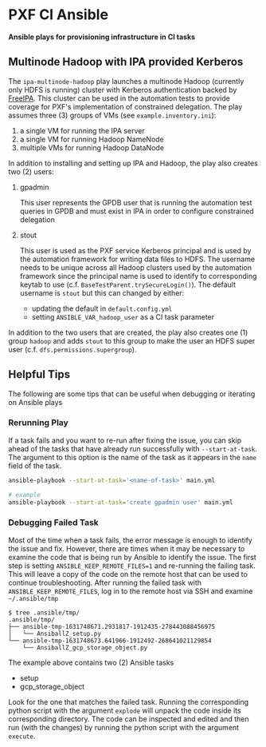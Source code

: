# PXF CI Ansible

**Ansible plays for provisioning infrastructure in CI tasks**

## Multinode Hadoop with IPA provided Kerberos

The `ipa-multinode-hadoop` play launches a multinode Hadoop (currently only HDFS is running) cluster with Kerberos authentication backed by [FreeIPA][0].
This cluster can be used in the automation tests to provide coverage for PXF's implementation of constrained delegation.
The play assumes three (3) groups of VMs (see `example.inventory.ini`):

1. a single VM for running the IPA server
2. a single VM for running Hadoop NameNode
3. multiple VMs for running Hadoop DataNode

In addition to installing and setting up IPA and Hadoop, the play also creates two (2) users:

1. gpadmin

    This user represents the GPDB user that is running the automation test queries in GPDB and must exist in IPA in order to configure constrained delegation

2. stout

    This user is used as the PXF service Kerberos principal and is used by the automation framework for writing data files to HDFS.
    The username needs to be unique across all Hadoop clusters used by the automation framework since the principal name is used to identify to corresponding keytab to use (c.f. `BaseTestParent.trySecureLogin()`).
    The default username is `stout` but this can changed by either:

    - updating the default in `default.config.yml`
    - setting `ANSIBLE_VAR_hadoop_user` as a CI task parameter

In addition to the two users that are created, the play also creates one (1) group `hadoop` and adds `stout` to this group to make the user an HDFS super user (c.f. `dfs.permissions.supergroup`).

## Helpful Tips

The following are some tips that can be useful when debugging or iterating on Ansible plays

### Rerunning Play

If a task fails and you want to re-run after fixing the issue, you can skip ahead of the tasks that have already run successfully with `--start-at-task`.
The argument to this option is the name of the task as it appears in the `name` field of the task.

```bash
ansible-playbook --start-at-task='<name-of-task>' main.yml

# example
ansible-playbook --start-at-task='create gpadmin user' main.yml
```

### Debugging Failed Task

Most of the time when a task fails, the error message is enough to identify the issue and fix.
However, there are times when it may be necessary to examine the code that is being run by Ansible to identify the issue.
The first step is setting `ANSIBLE_KEEP_REMOTE_FILES=1` and re-running the failing task.
This will leave a copy of the code on the remote host that can be used to continue troubleshooting.
After running the failed task with `ANSIBLE_KEEP_REMOTE_FILES`, log in to the remote host via SSH and examine `~/.ansible/tmp`

```console
$ tree .ansible/tmp/
.ansible/tmp/
├── ansible-tmp-1631748671.2931817-1912435-278443088456975
│   └── AnsiballZ_setup.py
└── ansible-tmp-1631748673.641966-1912492-268641021129854
    └── AnsiballZ_gcp_storage_object.py
```

The example above contains two (2) Ansible tasks

- setup
- gcp_storage_object

Look for the one that matches the failed task.
Running the corresponding python script with the argument `explode` will unpack the code inside its corresponding directory.
The code can be inspected and edited and then run (with the changes) by running the python script with the argument `execute`.

<!-- References -->
[0]: https://www.freeipa.org/page/Main_Page

